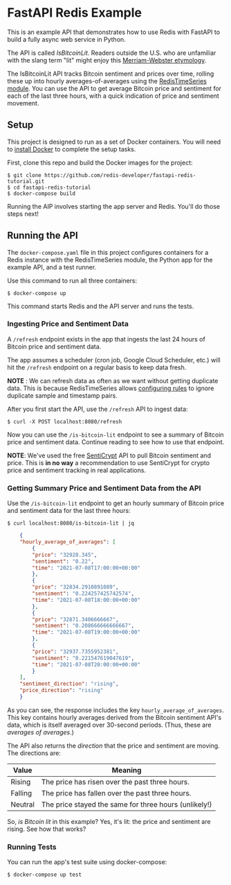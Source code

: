 # FastAPI Redis Example

This is an example API that demonstrates how to use Redis with FastAPI to build
a fully async web service in Python.

The API is called *IsBitcoinLit*. Readers outside the U.S. who are unfamiliar with
the slang term "lit" might enjoy this [Merriam-Webster
etymology](https://www.merriam-webster.com/words-at-play/lit-meaning-origin#:~:text=Lit%20has%20been%20used%20as,is%20%22exciting%20or%20excellent.%22).

The IsBitcoinLit API tracks Bitcoin sentiment and prices over time, rolling
these up into hourly averages-of-averages using the [RedisTimeSeries
module](https://oss.redislabs.com/redistimeseries/). You can use the API to get
average Bitcoin price and sentiment for each of the last three hours, with a
quick indication of price and sentiment movement.


## Setup

This project is designed to run as a set of Docker containers. You will need to
[install Docker](https://www.docker.com/) to complete the setup tasks.

First, clone this repo and build the Docker images for the project:

    $ git clone https://github.com/redis-developer/fastapi-redis-tutorial.git
    $ cd fastapi-redis-tutorial
    $ docker-compose build

Running the AIP involves starting the app server and Redis. You'll do those steps
next!


## Running the API

The `docker-compose.yaml` file in this project configures containers for a Redis
instance with the RedisTimeSeries module, the Python app for the example API,
and a test runner.

Use this command to run all three containers:

    $ docker-compose up

This command starts Redis and the API server and runs the tests.


### Ingesting Price and Sentiment Data

A `/refresh` endpoint exists in the app that ingests the last 24 hours of
Bitcoin price and sentiment data.

The app assumes a scheduler (cron job, Google Cloud Scheduler, etc.) will hit
the `/refresh` endpoint on a regular basis to keep data fresh.

**NOTE** : We can refresh data as often as we want without getting
duplicate data. This is because RedisTimeSeries allows [configuring
rules](https://oss.redislabs.com/redistimeseries/configuration/#duplicate_policy)
to ignore duplicate sample and timestamp pairs.

After you first start the API, use the `/refresh` API to ingest data:

    $ curl -X POST localhost:8080/refresh

Now you can use the `/is-bitcoin-lit` endpoint to see a summary of Bitcoin price
and sentiment data. Continue reading to see how to use that endpoint.

**NOTE**: We've used the free [SentiCrypt](https://senticrypt.com) API to pull
Bitcoin sentiment and price. This is **in no way** a recommendation to use
SentiCrypt for crypto price and sentiment tracking in real applications.


### Getting Summary Price and Sentiment Data from the API

Use the `/is-bitcoin-lit` endpoint to get an hourly summary of Bitcoin price and
sentiment data for the last three hours:

    $ curl localhost:8080/is-bitcoin-lit | jq

```json
    {
    "hourly_average_of_averages": [
        {
        "price": "32928.345",
        "sentiment": "0.22",
        "time": "2021-07-08T17:00:00+00:00"
        },
        {
        "price": "32834.2910891089",
        "sentiment": "0.224257425742574",
        "time": "2021-07-08T18:00:00+00:00"
        },
        {
        "price": "32871.3406666667",
        "sentiment": "0.208666666666667",
        "time": "2021-07-08T19:00:00+00:00"
        },
        {
        "price": "32937.7355952381",
        "sentiment": "0.221547619047619",
        "time": "2021-07-08T20:00:00+00:00"
        }
    ],
    "sentiment_direction": "rising",
    "price_direction": "rising"
    }
```

As you can see, the response includes the key `hourly_average_of_averages`. This
key contains hourly averages derived from the Bitcoin sentiment API's data,
which is itself averaged over 30-second periods. (Thus, these are *averages of
averages*.)

The API also returns the *direction* that the price and sentiment are moving.
The directions are:

Value  | Meaning
---------|----------
Rising | The price has risen over the past three hours.
Falling | The price has fallen over the past three hours.
Neutral | The price stayed the same for three hours (unlikely!)

So, *is Bitcoin lit* in this example? Yes, it's lit: the price and sentiment are
rising. See how that works?


### Running Tests

You can run the app's test suite using docker-compose:

    $ docker-compose up test
